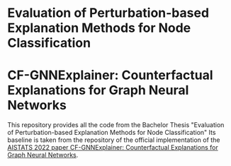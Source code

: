 # Evaluation of Perturbation-based Explanation Methods for Node Classification
# CF-GNNExplainer: Counterfactual Explanations for Graph Neural Networks

This repository provides all the code from the Bachelor Thesis "Evaluation of Perturbation-based Explanation Methods for Node Classification"
Its baseline is taken from the repository of the official implementation of the [AISTATS 2022 paper CF-GNNExplainer: Counterfactual Explanations for Graph Neural Networks](https://arxiv.org/abs/2102.03322). 
